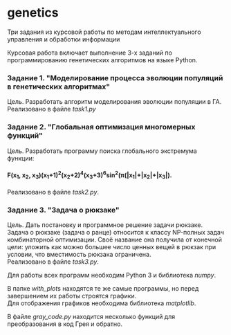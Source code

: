 # genetics
Три задания из курсовой работы по методам интеллектуального управления и обработки информации  

Курсовая работа включает выполнение 3-х заданий по программированию генетических алгоритмов на языке Python.  

### Задание 1. **"Моделирование процесса эволюции популяций в генетических алгоритмах"**  
Цель. Разработать алгоритм моделирования эволюции популяции в ГА.  
Реализовано в файле *task1.py*  

### Задание 2. **"Глобальная оптимизация многомерных функций"**  
Цель. Разработать программу поиска глобального экстремума функции:  
#### F(x<sub>1</sub>, x<sub>2</sub>, x<sub>3</sub>)(x<sub>1</sub>+1)<sup>2</sup>(x<sub>2</sub>+2)<sup>4</sup>(x<sub>3</sub>+3)<sup>6</sup>sin<sup>2</sup>(π(|x<sub>1</sub>|+|x<sub>2</sub>|+|x<sub>3</sub>|).  
Реализовано в файле *task2.py*.  

### Задание 3. **"Задача о рюкзаке"**  
Цель. Дать постановку и программное решение задачи рюкзаке.  
Задача о рюкзаке (задача о ранце) относится к классу NP-полных задач комбинаторной оптимизации. Своё название она получила от конечной цели: уложить как можно большее число ценных вещей в рюкзак при условии, что вместимость рюкзака ограничена.  
Реализовано в файле *task3.py*.  

Для работы всех программ необходим Python 3 и библиотека *numpy*.  

В папке *with_plot*s находятся те же самые программы, но перед завершением их работы строятся графики.  
Для отображения графиков необходима библиотека *matplotlib*.  

В файле *gray_code.py* находится несколько функций для преобразования в код Грея и обратно.  
